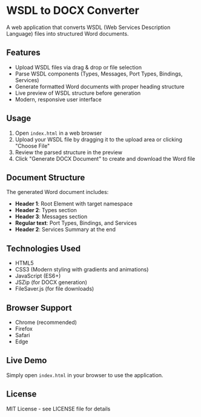 # WSDL to DOCX Converter

A web application that converts WSDL (Web Services Description Language) files into structured Word documents.

## Features

- Upload WSDL files via drag & drop or file selection
- Parse WSDL components (Types, Messages, Port Types, Bindings, Services)
- Generate formatted Word documents with proper heading structure
- Live preview of WSDL structure before generation
- Modern, responsive user interface

## Usage

1. Open `index.html` in a web browser
2. Upload your WSDL file by dragging it to the upload area or clicking "Choose File"
3. Review the parsed structure in the preview
4. Click "Generate DOCX Document" to create and download the Word file

## Document Structure

The generated Word document includes:
- **Header 1**: Root Element with target namespace
- **Header 2**: Types section
- **Header 3**: Messages section
- **Regular text**: Port Types, Bindings, and Services
- **Header 2**: Services Summary at the end

## Technologies Used

- HTML5
- CSS3 (Modern styling with gradients and animations)
- JavaScript (ES6+)
- JSZip (for DOCX generation)
- FileSaver.js (for file downloads)

## Browser Support

- Chrome (recommended)
- Firefox
- Safari
- Edge

## Live Demo

Simply open `index.html` in your browser to use the application.

## License

MIT License - see LICENSE file for details
